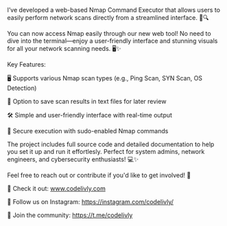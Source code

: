 I’ve developed a web-based Nmap Command Executor that allows users to easily perform network scans directly from a streamlined interface. 📡🔍

You can now access Nmap easily through our new web tool! No need to dive into the terminal—enjoy a user-friendly interface and stunning visuals for all your network scanning needs. 🖥✨

Key Features:

🖥️ Supports various Nmap scan types (e.g., Ping Scan, SYN Scan, OS Detection) 

💾 Option to save scan results in text files for later review

🛠️ Simple and user-friendly interface with real-time output

🔐 Secure execution with sudo-enabled Nmap commands 


The project includes full source code and detailed documentation to help you set it up and run it effortlesly. Perfect for system admins, network engineers, and cybersecurity enthusiasts! 💻✨

Feel free to reach out or contribute if you'd like to get involved! 💬

🔗 Check it out: www.codelivly.com

📸 Follow us on Instagram: https://instagram.com/codelivly/

💬 Join the community: https://t.me/codelivly
